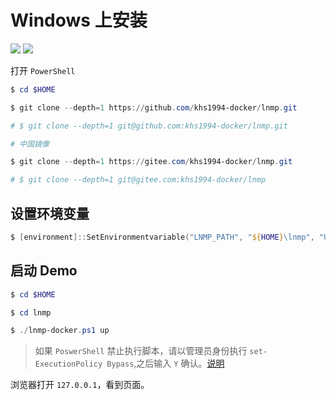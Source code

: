 # Windows 上安装

[![](https://img.shields.io/badge/AD-%E8%85%BE%E8%AE%AF%E4%BA%91%E5%AE%B9%E5%99%A8%E6%9C%8D%E5%8A%A1-blue.svg)](https://cloud.tencent.com/act/cps/redirect?redirect=10058&cps_key=3a5255852d5db99dcd5da4c72f05df61) [![](https://img.shields.io/badge/Support-%E8%85%BE%E8%AE%AF%E4%BA%91%E8%87%AA%E5%AA%92%E4%BD%93-brightgreen.svg)](https://cloud.tencent.com/developer/support-plan?invite_code=13vokmlse8afh)

打开 `PowerShell`

```powershell
$ cd $HOME

$ git clone --depth=1 https://github.com/khs1994-docker/lnmp.git

# $ git clone --depth=1 git@github.com:khs1994-docker/lnmp.git

# 中国镜像

$ git clone --depth=1 https://gitee.com/khs1994-docker/lnmp.git

# $ git clone --depth=1 git@gitee.com:khs1994-docker/lnmp
```

## 设置环境变量

```powershell
$ [environment]::SetEnvironmentvariable("LNMP_PATH", "${HOME}\lnmp", "User")
```

## 启动 Demo

```powershell
$ cd $HOME

$ cd lnmp

$ ./lnmp-docker.ps1 up
```

> 如果 `PoswerShell` 禁止执行脚本，请以管理员身份执行 `set-ExecutionPolicy Bypass`,之后输入 `Y` 确认。[说明](https://docs.microsoft.com/zh-cn/powershell/module/microsoft.powershell.core/about/about_execution_policies?view=powershell-6)

浏览器打开 `127.0.0.1`，看到页面。
